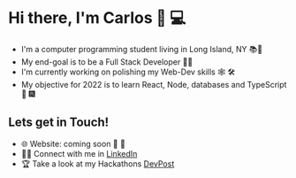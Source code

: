 <!--
**CDDR1/CDDR1** is a ✨ _special_ ✨ repository because its `README.md` (this file) appears on your GitHub profile.

Here are some ideas to get you started:

- 🔭 I’m currently working on ... 
- 🌱 I’m currently learning ... 
- 👯 I’m looking to collaborate on ...
- 🤔 I’m looking for help with ...
- 💬 Ask me about ...
- 📫 How to reach me: ...
- ⚡ Fun fact: ...
-->


# Hi there, I'm Carlos 👋 💻

- I'm a computer programming student living in Long Island, NY 📚🗽
- My end-goal is to be a Full Stack Developer 👨‍💻 
- I'm currently working on polishing my Web-Dev skills 🕸️ 🛠️ 
- My objective for 2022 is to learn React, Node, databases and TypeScript 🚀 🎆

## Lets get in Touch!

- 🌐 Website: coming soon 👀 🚧
- 👨‍💼 Connect with me in [LinkedIn](https://www.linkedin.com/in/carlos-duque-77488b1b8/)
- 🏆 Take a look at my Hackathons [DevPost](https://devpost.com/CDDR1?ref_content=user-portfolio&ref_feature=portfolio&ref_medium=global-nav)
